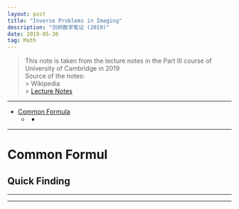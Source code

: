 ```yaml
---
layout: post
title: "Inverse Problems in Imaging"
description: "剑桥数学笔记 (2019)"
date: 2019-05-30
tag: Math
---
```

[Lecture Notes]:<http://www.statslab.cam.ac.uk/~rb812/teaching/la2017/notes.pdf> "Lecture Notes"

> This note is taken from the lecture notes in the Part III course of University of Cambridge in 2019   
> Source of the notes:  
	> Wikipedia  
	> [Lecture Notes]  



**********

<!-- TOC -->
- [Common Formula](#common-formula)
	- [](#)
		- [](#)
<!-- /TOC -->

************************

# Common Formul  

## Quick Finding  


************************



************************



